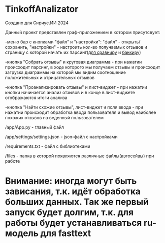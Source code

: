 # TinkoffAnalizator
Создано для Сириус.ИИ 2024

Данный проект представлен граф-приложением в котором присутсвует:

-меню бар с кнопками "файл" и "настройки": "файл" - открыть/сохранить, "настройки" - настроить кол-во получаемых отзывов и страницу с которой начать их парсинг([для сравниру](https://www.sravni.ru/bank/tinkoff-bank/otzyvy/) и [банкиру](https://www.banki.ru/services/responses/bank/tcs/))

-кнопка "Собрать отзывы" и круговая диаграмма - при нажатии происходит парсинг, в ходе которого мы получаем отзывы и происходит загрузка диаграммы на которой мы видим соотношение положительных и отрицательных отзывов

-кнопка "Проанализировать отзывы" и лист-виджет - при нажатии кнопки начинается анализ отзывов и в конце в лист-виджете отображаются итоги анализа

-кнопка "Найти схожие отзывы", лист-виджет и поля ввода - при нажатии происходит обработка ввода пользователя и вывод наиболее похожих отзывов на веденный пользователем


/app/App.py - главный файл

/app/settings/settings.json - json-файл с настройками

/requirements.txt - файл с библиотеками

/files - папка в которой появляются различные файлы(автосейвы) при работе

# Внимание: иногда могут быть зависания, т.к. идёт обработка больших данных. Так же первый запуск будет долгим, т.к. для работы будет устанавливаться ru-модель для fasttext 
